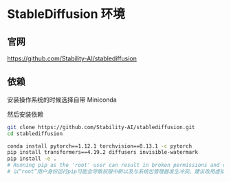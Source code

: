 # StableDiffusion 环境

## 官网

https://github.com/Stability-AI/stablediffusion

## 依赖

安装操作系统的时候选择自带 Miniconda

然后安装依赖

```sh
git clone https://github.com/Stability-AI/stablediffusion.git
cd stablediffusion

conda install pytorch==1.12.1 torchvision==0.13.1 -c pytorch
pip install transformers==4.19.2 diffusers invisible-watermark
pip install -e .
# Running pip as the 'root' user can result in broken permissions and conflicting behaviour with the system package manager. It is recommended to use a virtual environment instead: https://pip.pypa.io/warnings/venv
# 以“root”用户身份运行pip可能会导致权限中断以及与系统包管理器发生冲突。建议改用虚拟环境：https://pip.pypa.io/warnings/venv
```

